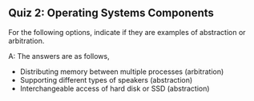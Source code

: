 ## Quiz 2: Operating Systems Components

For the following options, indicate if they are examples of abstraction or arbitration.

A: The answers are as follows,
* Distributing memory between multiple processes (arbitration)
* Supporting different types of speakers (abstraction)
* Interchangeable access of hard disk or SSD (abstraction)